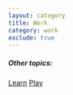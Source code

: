```yaml
---
layout: category
title: Work
category: work
exclude: true
---
```


<div>
<h5>Other topics:</h5>
<a class="tag-link" href="{{ site.baseurl }}{% link blog/category/learn.md %}">Learn</a>
<a class="tag-link" href="{{ site.baseurl }}{% link blog/category/play.md %}">Play</a>
</div>